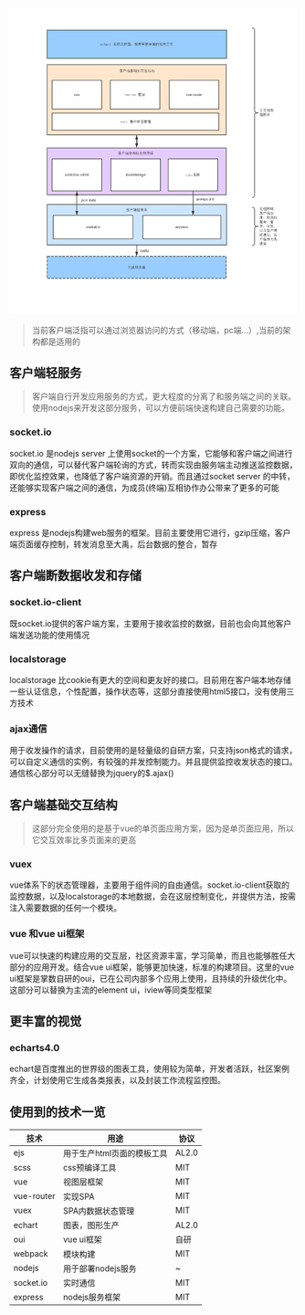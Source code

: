 
![架构示意图](./大禹客户端架构图.png)

> 当前客户端泛指可以通过浏览器访问的方式（移动端，pc端...）,当前的架构都是适用的

## 客户端轻服务
> 客户端自行开发应用服务的方式，更大程度的分离了和服务端之间的关联。使用nodejs来开发这部分服务，可以方便前端快速构建自己需要的功能。

### socket.io
socket.io 是nodejs server 上使用socket的一个方案，它能够和客户端之间进行双向的通信，可以替代客户端轮询的方式，转而实现由服务端主动推送监控数据，即优化监控效果，也降低了客户端资源的开销。而且通过socket server 的中转，还能够实现客户端之间的通信，为成员(终端)互相协作办公带来了更多的可能

### express
express 是nodejs构建web服务的框架。目前主要使用它进行，gzip压缩，客户端页面缓存控制，转发消息至大禹，后台数据的整合，暂存

## 客户端断数据收发和存储

### socket.io-client
既socket.io提供的客户端方案，主要用于接收监控的数据，目前也会向其他客户端发送功能的使用情况

### localstorage
localstorage 比cookie有更大的空间和更友好的接口。目前用在客户端本地存储一些认证信息，个性配置，操作状态等，这部分直接使用html5接口，没有使用三方技术

### ajax通信
用于收发操作的请求，目前使用的是轻量级的自研方案，只支持json格式的请求，可以自定义通信的实例，有较强的并发控制能力。并且提供监控收发状态的接口。通信核心部分可以无缝替换为jquery的$.ajax()

## 客户端基础交互结构
> 这部分完全使用的是基于vue的单页面应用方案，因为是单页面应用，所以它交互效率比多页面来的更高

### vuex
vue体系下的状态管理器，主要用于组件间的自由通信。socket.io-client获取的监控数据，以及localstorage的本地数据，会在这层控制变化，并提供方法，按需注入需要数据的任何一个模块。

### vue 和vue ui框架
vue可以快速的构建应用的交互层，社区资源丰富，学习简单，而且也能够胜任大部分的应用开发。结合vue ui框架，能够更加快速，标准的构建项目。这里的vue ui框架是掌数自研的oui，已在公司内部多个应用上使用，且持续的升级优化中。这部分可以替换为主流的element ui，iview等同类型框架

## 更丰富的视觉

### echarts4.0
echart是百度推出的世界级的图表工具，使用较为简单，开发者活跃，社区案例齐全，计划使用它生成各类报表，以及封装工作流程监控图。

## 使用到的技术一览

技术 | 用途 | 协议
---|---|---
ejs | 用于生产html页面的模板工具 | AL2.0
scss | css预编译工具 | MIT
vue | 视图层框架  | MIT
vue-router | 实现SPA |MIT
vuex| SPA内数据状态管理 | MIT
echart | 图表，图形生产| AL2.0
oui  | vue ui框架 | 自研
webpack | 模块构建 | MIT
nodejs  | 用于部署nodejs服务 |~
socket.io | 实时通信  | MIT
express | nodejs服务框架 | MIT
